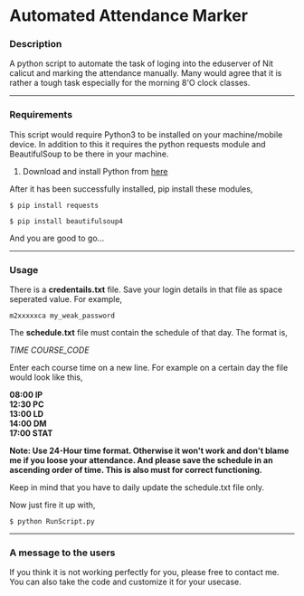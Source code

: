 # Automated Attendance Marker

### Description

A python script to automate the task of loging into the eduserver of Nit calicut and marking the attendance manually. Many would agree that it is rather a tough task especially for the morning 8'O clock
classes. 

---

### Requirements

This script would require Python3 to be installed on your machine/mobile device.
In addition to this it requires the python requests module and BeautifulSoup to be there in your machine.

1. Download and install Python from [here](https://www.python.org/downloads/)

After it has been successfully installed, pip install these modules,

`$ pip install requests`

`$ pip install beautifulsoup4`


And you are good to go...

---

### Usage

There is a **credentails.txt** file. Save your login details in that file as space seperated value.
For example,

`m2xxxxxca my_weak_password`

The **schedule.txt** file must contain the schedule of that day. The format is,

*_TIME_ <SPACE> _COURSE_CODE_*

Enter each course time on a new line.
For example on a certain day the file would look like this,

**08:00 IP\
  12:30 PC\
  13:00 LD\
  14:00 DM\
  17:00 STAT**

**Note: Use 24-Hour time format. Otherwise it won't work and don't blame me if you loose your attendance. And please save the schedule in an ascending order of time. This is also must for correct functioning.**

Keep in mind that you have to daily update the schedule.txt file only.

Now just fire it up with,

`$ python RunScript.py`

---

### A message to the users

If you think it is not working perfectly for you, please free to contact me. You can also take the code and customize it for your usecase.
